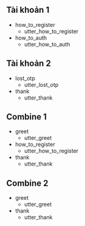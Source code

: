 ﻿## Tài khoản 1
* how_to_register
  - utter_how_to_register
* how_to_auth
  - utter_how_to_auth

## Tài khoản 2
* lost_otp
  - utter_lost_otp
* thank
  - utter_thank

## Combine 1
* greet
  - utter_greet
* how_to_register
  - utter_how_to_register
* thank
  - utter_thank

## Combine 2
* greet
  - utter_greet
* thank
  - utter_thank
